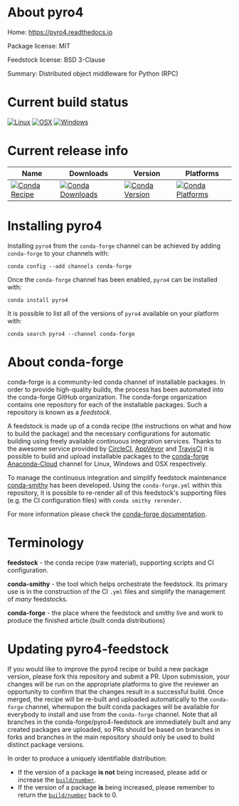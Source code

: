 About pyro4
===========

Home: https://pyro4.readthedocs.io

Package license: MIT

Feedstock license: BSD 3-Clause

Summary: Distributed object middleware for Python (RPC)



Current build status
====================

[![Linux](https://img.shields.io/circleci/project/github/conda-forge/pyro4-feedstock/master.svg?label=Linux)](https://circleci.com/gh/conda-forge/pyro4-feedstock)
[![OSX](https://img.shields.io/travis/conda-forge/pyro4-feedstock/master.svg?label=macOS)](https://travis-ci.org/conda-forge/pyro4-feedstock)
[![Windows](https://img.shields.io/appveyor/ci/conda-forge/pyro4-feedstock/master.svg?label=Windows)](https://ci.appveyor.com/project/conda-forge/pyro4-feedstock/branch/master)

Current release info
====================

| Name | Downloads | Version | Platforms |
| --- | --- | --- | --- |
| [![Conda Recipe](https://img.shields.io/badge/recipe-pyro4-green.svg)](https://anaconda.org/conda-forge/pyro4) | [![Conda Downloads](https://img.shields.io/conda/dn/conda-forge/pyro4.svg)](https://anaconda.org/conda-forge/pyro4) | [![Conda Version](https://img.shields.io/conda/vn/conda-forge/pyro4.svg)](https://anaconda.org/conda-forge/pyro4) | [![Conda Platforms](https://img.shields.io/conda/pn/conda-forge/pyro4.svg)](https://anaconda.org/conda-forge/pyro4) |

Installing pyro4
================

Installing `pyro4` from the `conda-forge` channel can be achieved by adding `conda-forge` to your channels with:

```
conda config --add channels conda-forge
```

Once the `conda-forge` channel has been enabled, `pyro4` can be installed with:

```
conda install pyro4
```

It is possible to list all of the versions of `pyro4` available on your platform with:

```
conda search pyro4 --channel conda-forge
```


About conda-forge
=================

conda-forge is a community-led conda channel of installable packages.
In order to provide high-quality builds, the process has been automated into the
conda-forge GitHub organization. The conda-forge organization contains one repository
for each of the installable packages. Such a repository is known as a *feedstock*.

A feedstock is made up of a conda recipe (the instructions on what and how to build
the package) and the necessary configurations for automatic building using freely
available continuous integration services. Thanks to the awesome service provided by
[CircleCI](https://circleci.com/), [AppVeyor](http://www.appveyor.com/)
and [TravisCI](https://travis-ci.org/) it is possible to build and upload installable
packages to the [conda-forge](https://anaconda.org/conda-forge)
[Anaconda-Cloud](http://docs.anaconda.org/) channel for Linux, Windows and OSX respectively.

To manage the continuous integration and simplify feedstock maintenance
[conda-smithy](http://github.com/conda-forge/conda-smithy) has been developed.
Using the ``conda-forge.yml`` within this repository, it is possible to re-render all of
this feedstock's supporting files (e.g. the CI configuration files) with ``conda smithy rerender``.

For more information please check the [conda-forge documentation](https://conda-forge.org/docs/).

Terminology
===========

**feedstock** - the conda recipe (raw material), supporting scripts and CI configuration.

**conda-smithy** - the tool which helps orchestrate the feedstock.
                   Its primary use is in the construction of the CI ``.yml`` files
                   and simplify the management of *many* feedstocks.

**conda-forge** - the place where the feedstock and smithy live and work to
                  produce the finished article (built conda distributions)


Updating pyro4-feedstock
========================

If you would like to improve the pyro4 recipe or build a new
package version, please fork this repository and submit a PR. Upon submission,
your changes will be run on the appropriate platforms to give the reviewer an
opportunity to confirm that the changes result in a successful build. Once
merged, the recipe will be re-built and uploaded automatically to the
`conda-forge` channel, whereupon the built conda packages will be available for
everybody to install and use from the `conda-forge` channel.
Note that all branches in the conda-forge/pyro4-feedstock are
immediately built and any created packages are uploaded, so PRs should be based
on branches in forks and branches in the main repository should only be used to
build distinct package versions.

In order to produce a uniquely identifiable distribution:
 * If the version of a package **is not** being increased, please add or increase
   the [``build/number``](http://conda.pydata.org/docs/building/meta-yaml.html#build-number-and-string).
 * If the version of a package **is** being increased, please remember to return
   the [``build/number``](http://conda.pydata.org/docs/building/meta-yaml.html#build-number-and-string)
   back to 0.